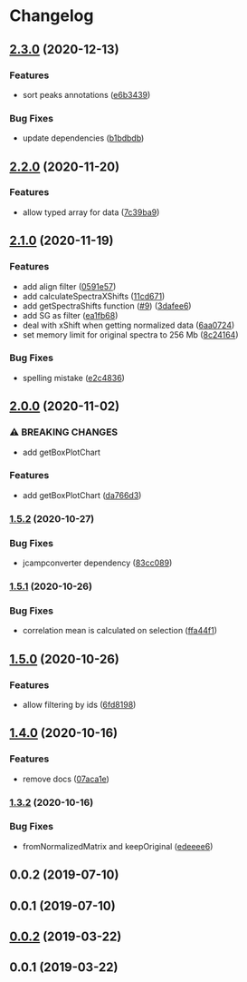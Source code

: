 # Changelog

## [2.3.0](https://www.github.com/cheminfo/spectra-processor/compare/v2.2.0...v2.3.0) (2020-12-13)


### Features

* sort peaks annotations ([e6b3439](https://www.github.com/cheminfo/spectra-processor/commit/e6b3439f4524f50226abd6753e4fdde0ce837b0f))


### Bug Fixes

* update dependencies ([b1bdbdb](https://www.github.com/cheminfo/spectra-processor/commit/b1bdbdb182de4153680de391add230f8f8d232e0))

## [2.2.0](https://www.github.com/cheminfo/spectra-processor/compare/v2.1.0...v2.2.0) (2020-11-20)


### Features

* allow typed array for data ([7c39ba9](https://www.github.com/cheminfo/spectra-processor/commit/7c39ba9d27fc29052244262f7bcd15f6f4691d75))

## [2.1.0](https://www.github.com/cheminfo/spectra-processor/compare/v2.0.0...v2.1.0) (2020-11-19)


### Features

* add align filter ([0591e57](https://www.github.com/cheminfo/spectra-processor/commit/0591e571fb9874d247e1ff2805c7d2ad2e360ad8))
* add calculateSpectraXShifts ([11cd671](https://www.github.com/cheminfo/spectra-processor/commit/11cd6712cd3a72b5eaea561f45a6b1282b3f4c5f))
* add getSpectraShifts function ([#9](https://www.github.com/cheminfo/spectra-processor/issues/9)) ([3dafee6](https://www.github.com/cheminfo/spectra-processor/commit/3dafee6a11c784c2f064b7533d767fa7c7314768))
* add SG as filter ([ea1fb68](https://www.github.com/cheminfo/spectra-processor/commit/ea1fb6868d43be18ddf389739698d1317fc473d4))
* deal with xShift when getting normalized data ([6aa0724](https://www.github.com/cheminfo/spectra-processor/commit/6aa0724d69fc9c026b91f5f3e63fe10d3f80b62a))
* set memory limit for original spectra to 256 Mb ([8c24164](https://www.github.com/cheminfo/spectra-processor/commit/8c24164dc8ce294ac3ac469560f5d1b89fb1552f))


### Bug Fixes

* spelling mistake ([e2c4836](https://www.github.com/cheminfo/spectra-processor/commit/e2c48364fea18bb889b650e8e3bc4608f84a1ffa))

## [2.0.0](https://www.github.com/cheminfo/spectra-processor/compare/v1.5.2...v2.0.0) (2020-11-02)


### ⚠ BREAKING CHANGES

* add getBoxPlotChart

### Features

* add getBoxPlotChart ([da766d3](https://www.github.com/cheminfo/spectra-processor/commit/da766d3a1a99c0b5c5073582f4fc0de1fa49a105))

### [1.5.2](https://www.github.com/cheminfo/spectra-processor/compare/v1.5.1...v1.5.2) (2020-10-27)


### Bug Fixes

* jcampconverter dependency ([83cc089](https://www.github.com/cheminfo/spectra-processor/commit/83cc089ebe1ef5d8f0685af7a9ad507f8a4bfa9a))

### [1.5.1](https://www.github.com/cheminfo/spectra-processor/compare/v1.5.0...v1.5.1) (2020-10-26)


### Bug Fixes

* correlation mean is calculated on selection ([ffa44f1](https://www.github.com/cheminfo/spectra-processor/commit/ffa44f104797586945b25005ab94f95bce2e6820))

## [1.5.0](https://www.github.com/cheminfo/spectra-processor/compare/v1.4.0...v1.5.0) (2020-10-26)


### Features

* allow filtering by ids ([6fd8198](https://www.github.com/cheminfo/spectra-processor/commit/6fd819814c066e56534a76b2bf8a75cf518f9aa9))

## [1.4.0](https://www.github.com/cheminfo/spectra-processor/compare/v1.3.2...v1.4.0) (2020-10-16)


### Features

* remove docs ([07aca1e](https://www.github.com/cheminfo/spectra-processor/commit/07aca1ea08b5774a20575235d78a6abec8a5515f))

### [1.3.2](https://github.com/cheminfo/spectra-processor/compare/v1.3.1...v1.3.2) (2020-10-16)


### Bug Fixes

* fromNormalizedMatrix and keepOriginal ([edeeee6](https://github.com/cheminfo/spectra-processor/commit/edeeee67a6521762e4f5f9e79203cc53b8885e9c))

## 0.0.2 (2019-07-10)



## 0.0.1 (2019-07-10)



## [0.0.2](https://github.com/cheminfo/spectra-processor/compare/v0.0.1...v0.0.2) (2019-03-22)

## 0.0.1 (2019-03-22)
